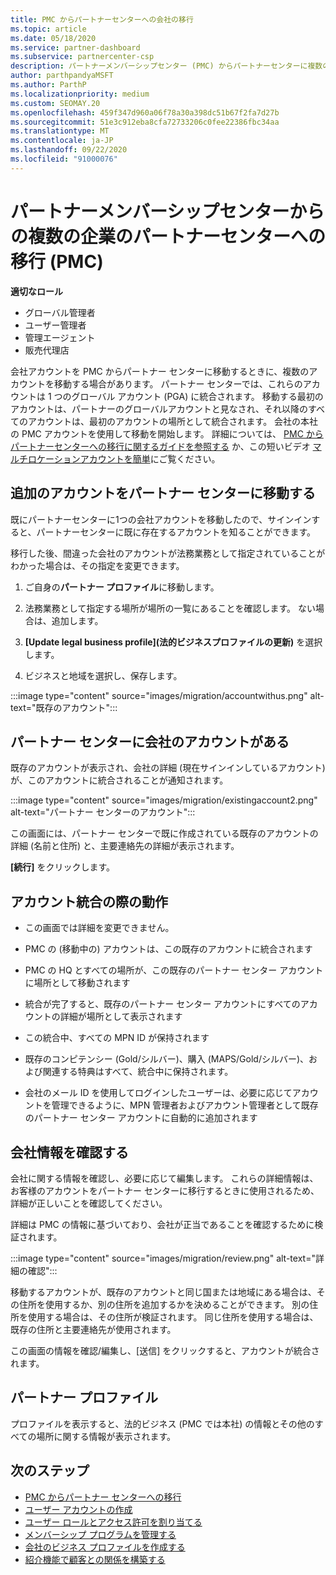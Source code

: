 ```yaml
---
title: PMC からパートナーセンターへの会社の移行
ms.topic: article
ms.date: 05/18/2020
ms.service: partner-dashboard
ms.subservice: partnercenter-csp
description: パートナーメンバーシップセンター (PMC) からパートナーセンターに複数の企業を移行し、パートナーのグローバルアカウントに統合する場合の注意事項。
author: parthpandyaMSFT
ms.author: ParthP
ms.localizationpriority: medium
ms.custom: SEOMAY.20
ms.openlocfilehash: 459f347d960a06f78a30a398dc51b67f2fa7d27b
ms.sourcegitcommit: 51e3c912eba8cfa72733206c0fee22386fbc34aa
ms.translationtype: MT
ms.contentlocale: ja-JP
ms.lasthandoff: 09/22/2020
ms.locfileid: "91000076"
---
```

# <a name="moving-multiple-companies-to-partner-center-from-partner-membership-center-pmc"></a>パートナーメンバーシップセンターからの複数の企業のパートナーセンターへの移行 (PMC)

**適切なロール**

- グローバル管理者
- ユーザー管理者
- 管理エージェント
- 販売代理店

会社アカウントを PMC からパートナー センターに移動するときに、複数のアカウントを移動する場合があります。 パートナー センターでは、これらのアカウントは 1 つのグローバル アカウント (PGA) に統合されます。 移動する最初のアカウントは、パートナーのグローバルアカウントと見なされ、それ以降のすべてのアカウントは、最初のアカウントの場所として統合されます。 会社の本社の PMC アカウントを使用して移動を開始します。 詳細については、 [PMC からパートナーセンターへの移行に関するガイドを参照する](guide-to-migration.md) か、この短いビデオ [マルチロケーションアカウントを簡単](https://vimeo.com/290335248)にご覧ください。

## <a name="move-your-additional-accounts-into-partner-center"></a>追加のアカウントをパートナー センターに移動する

既にパートナーセンターに1つの会社アカウントを移動したので、サインインすると、パートナーセンターに既に存在するアカウントを知ることができます。

移行した後、間違った会社のアカウントが法務業務として指定されていることがわかった場合は、その指定を変更できます。

1. ご自身の**パートナー プロファイル**に移動します。

2. 法務業務として指定する場所が場所の一覧にあることを確認します。 ない場合は、追加します。

3. **[Update legal business profile]\(法的ビジネスプロファイルの更新\)** を選択します。

4. ビジネスと地域を選択し、保存します。

:::image type="content" source="images/migration/accountwithus.png" alt-text="既存のアカウント":::

## <a name="your-company-has-an-account-in-partner-center"></a>パートナー センターに会社のアカウントがある

既存のアカウントが表示され、会社の詳細 (現在サインインしているアカウント) が、このアカウントに統合されることが通知されます。

:::image type="content" source="images/migration/existingaccount2.png" alt-text="パートナー センターのアカウント":::

この画面には、パートナー センターで既に作成されている既存のアカウントの詳細 (名前と住所) と、主要連絡先の詳細が表示されます。

**[続行]** をクリックします。

## <a name="what-happens-during-consolidation-of-accounts"></a>アカウント統合の際の動作

- この画面では詳細を変更できません。

- PMC の (移動中の) アカウントは、この既存のアカウントに統合されます

- PMC の HQ とすべての場所が、この既存のパートナー センター アカウントに場所として移動されます

- 統合が完了すると、既存のパートナー センター アカウントにすべてのアカウントの詳細が場所として表示されます

- この統合中、すべての MPN ID が保持されます

- 既存のコンピテンシー (Gold/シルバー)、購入 (MAPS/Gold/シルバー)、および関連する特典はすべて、統合中に保持されます。

- 会社のメール ID を使用してログインしたユーザーは、必要に応じてアカウントを管理できるように、MPN 管理者およびアカウント管理者として既存のパートナー センター アカウントに自動的に追加されます

## <a name="review-your-company-information"></a>会社情報を確認する

会社に関する情報を確認し、必要に応じて編集します。  これらの詳細情報は、お客様のアカウントをパートナー センターに移行するときに使用されるため、詳細が正しいことを確認してください。

詳細は PMC の情報に基づいており、会社が正当であることを確認するために検証されます。


:::image type="content" source="images/migration/review.png" alt-text="詳細の確認":::

移動するアカウントが、既存のアカウントと同じ国または地域にある場合は、その住所を使用するか、別の住所を追加するかを決めることができます。 別の住所を使用する場合は、その住所が検証されます。 同じ住所を使用する場合は、既存の住所と主要連絡先が使用されます。

この画面の情報を確認/編集し、[送信] をクリックすると、アカウントが統合されます。

## <a name="partner-profile"></a>パートナー プロファイル

プロファイルを表示すると、法的ビジネス (PMC では本社) の情報とその他のすべての場所に関する情報が表示されます。

## <a name="next-steps"></a>次のステップ

- [PMC からパートナー センターへの移行](move-pmc-pc-map.md)
- [ユーザー アカウントの作成](create-user-accounts-and-set-permissions.md)
- [ユーザー ロールとアクセス許可を割り当てる](permissions-overview.md)
- [メンバーシップ プログラムを管理する](renew-mpn-offers.md)
- [会社のビジネス プロファイルを作成する](create-a-marketing-profile.md)
- [紹介機能で顧客との関係を構築する](manage-leads.md)
